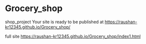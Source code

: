 # Grocery_shop
shop_project
 Your site is ready to be published at https://raushan-kr12345.github.io/Grocery_shop/
 
 full site
 https://raushan-kr12345.github.io/Grocery_shop/index1.html
